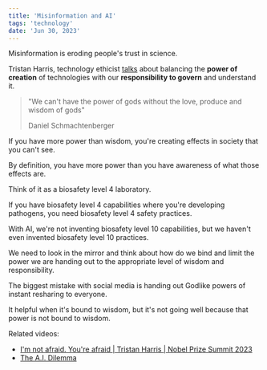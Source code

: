 ```yaml
---
title: 'Misinformation and AI'
tags: 'technology'
date: 'Jun 30, 2023'
---
```


Misinformation is eroding people's trust in science.

Tristan Harris, technology ethicist [talks](https://www.youtube.com/watch?v=6lVBp2XjWsg) about balancing the **power of creation** of technologies with our **responsibility to govern** and understand it.

> "We can't have the power of gods without the love, produce and wisdom of gods"
>
> Daniel Schmachtenberger

If you have more power than wisdom, you're creating effects in society that you can't see.

By definition, you have more power than you have awareness of what those effects are.

Think of it as a biosafety level 4 laboratory.

If you have biosafety level 4 capabilities where you're developing pathogens, you need biosafety level 4 safety practices.

With AI, we're not inventing biosafety level 10 capabilities, but we haven't even invented biosafety level 10 practices.

We need to look in the mirror and think about how do we bind and limit the power we are handing out to the appropriate level of wisdom and responsibility.

The biggest mistake with social media is handing out Godlike powers of instant resharing to everyone.

It helpful when it's bound to wisdom, but it's not going well because that power is not bound to wisdom.

Related videos:

- [I'm not afraid. You're afraid | Tristan Harris | Nobel Prize Summit 2023](https://www.youtube.com/watch?v=6lVBp2XjWsg)
- [The A.I. Dilemma](https://www.youtube.com/watch?v=xoVJKj8lcNQ)
